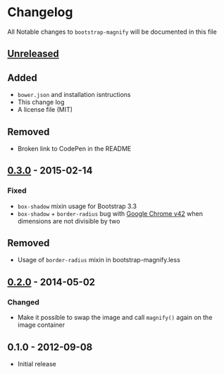 # Changelog

All Notable changes to `bootstrap-magnify` will be documented in this file


## [Unreleased]

## Added

- `bower.json` and installation isntructions
- This change log
- A license file (MIT)

## Removed

- Broken link to CodePen in the README


## [0.3.0] - 2015-02-14

### Fixed

- `box-shadow` mixin usage for Bootstrap 3.3
- `box-shadow` + `border-radius` bug with [Google Chrome v42](https://twitter.com/insekticid/status/562991315756277760) when dimensions are not divisible by two

## Removed

- Usage of `border-radius` mixin in bootstrap-magnify.less


## [0.2.0] - 2014-05-02

### Changed

- Make it possible to swap the image and call `magnify()` again on the image container


## 0.1.0 - 2012-09-08

- Initial release


[Unreleased]: https://github.com/marcaube/bootstrap-magnify/compare/0.3.0...HEAD
[0.3.0]: https://github.com/marcaube/bootstrap-magnify/compare/0.2.0...0.3.0
[0.2.0]: https://github.com/marcaube/bootstrap-magnify/compare/0.1.0...0.2.0
